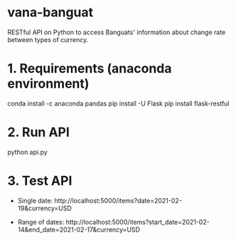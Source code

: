 # vana-banguat
RESTful API on Python to access Banguats' information about change rate between types of currency.

# 1. Requirements (anaconda environment)
conda install -c anaconda pandas
pip install -U Flask
pip install flask-restful

# 2. Run API
python api.py

# 3. Test API
- Single date:
http://localhost:5000/items?date=2021-02-19&currency=USD

- Range of dates:
http://localhost:5000/items?start_date=2021-02-14&end_date=2021-02-17&currency=USD